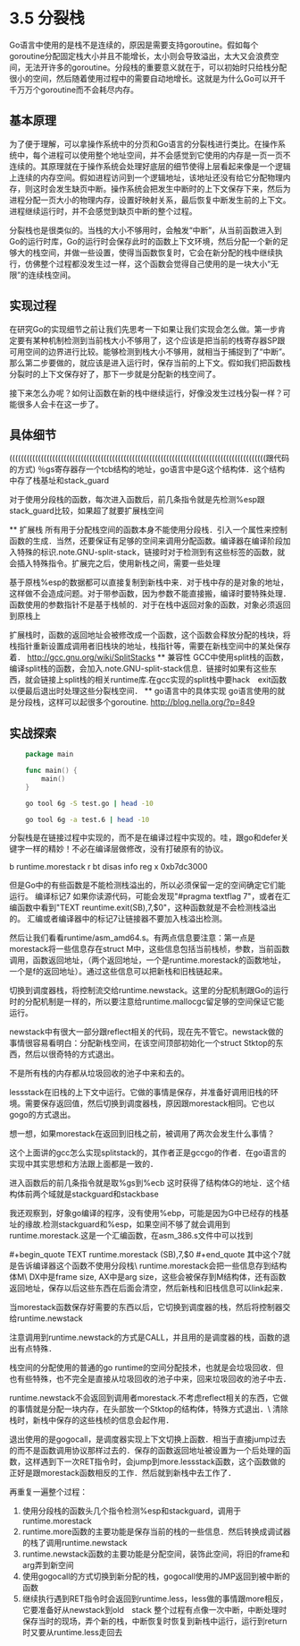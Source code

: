 # 3.5 分裂栈

Go语言中使用的是栈不是连续的，原因是需要支持goroutine。假如每个goroutine分配固定栈大小并且不能增长，太小则会导致溢出，太大又会浪费空间，无法开许多的goroutine。分段栈的重要意义就在于，可以初始时只给栈分配很小的空间，然后随着使用过程中的需要自动地增长。这就是为什么Go可以开千千万万个goroutine而不会耗尽内存。

## 基本原理
为了便于理解，可以拿操作系统中的分页和Go语言的分裂栈进行类比。在操作系统中，每个进程可以使用整个地址空间，并不会感觉到它使用的内存是一页一页不连续的。其原理就在于操作系统会处理好底层的细节使得上层看起来像是一个逻辑上连续的内存空间。假如进程访问到一个逻辑地址，该地址还没有给它分配物理内存，则这时会发生缺页中断。操作系统会把发生中断时的上下文保存下来，然后为进程分配一页大小的物理内存，设置好映射关系，最后恢复中断发生前的上下文。进程继续运行时，并不会感觉到缺页中断的整个过程。

分裂栈也是很类似的。当栈的大小不够用时，会触发“中断”，从当前函数进入到Go的运行时库，Go的运行时会保存此时的函数上下文环境，然后分配一个新的足够大的栈空间，并做一些设置，使得当函数恢复时，它会在新分配的栈中继续执行，仿佛整个过程都没发生过一样，这个函数会觉得自己使用的是一块大小“无限”的连续栈空间。

## 实现过程
在研究Go的实现细节之前让我们先思考一下如果让我们实现会怎么做。第一步肯定要有某种机制检测到当前栈大小不够用了，这个应该是把当前的栈寄存器SP跟可用空间的边界进行比较。能够检测到栈大小不够用，就相当于捕捉到了“中断”。那么第二步要做的，就应该是进入运行时，保存当前的上下文。假如我们把函数栈分裂时的上下文保存好了，那下一步就是分配新的栈空间了。

接下来怎么办呢？如何让函数在新的栈中继续运行，好像没发生过栈分裂一样？可能很多人会卡在这一步了。

## 具体细节
((((((((((((((((((((((((((((((((((((((((((((((((((((((((((((((((((((((((((((((((((((((((((跟代码的方式)
   ％gs寄存器存一个tcb结构的地址，go语言中是G这个结构体．这个结构中存了栈基址和stack\_guard

   对于使用分段栈的函数，每次进入函数后，前几条指令就是先检测%esp跟stack\_guard比较，如果超了就要扩展栈空间

** 扩展栈
   所有用于分配栈空间的函数本身不能使用分段栈．引入一个属性来控制函数的生成．当然，还要保证有足够的空间来调用分配函数。编译器在编译阶段加入特殊的标识.note.GNU-split-stack，链接时对于检测到有这些标签的函数，就会插入特殊指令。扩展完之后，使用新栈之间，需要一些处理

   基于原栈%esp的数据都可以直接复制到新栈中来．对于栈中存的是对象的地址，这样做不会造成问题。对于带参函数，因为参数不能直接搬，编译时要特殊处理．函数使用的参数指针不是基于栈帧的．对于在栈中返回对象的函数，对象必须返回到原栈上

   扩展栈时，函数的返回地址会被修改成一个函数，这个函数会释放分配的栈块，将栈指针重新设置成调用者旧栈块的地址，栈指针等，需要在新栈空间中的某处保存着．
 http://gcc.gnu.org/wiki/SplitStacks
** 兼容性
   GCC中使用split栈的函数，编译split栈的函数，会加入.note.GNU-split-stack信息．链接时如果有这些东西，就会链接上split栈的相关runtime库.在gcc实现的split栈中要hack　exit函数以便最后退出时处理这些分裂栈空间．
** go语言中的具体实现
  go语言使用的就是分段栈，这样可以起很多个goroutine.
  http://blog.nella.org/?p=849

## 实战探索

```go  
	package main

	func main() {
		main()
	}
```

```sh
	go tool 6g -S test.go | head -10
```

```sh
	go tool 6g -a test.6 | head -10
```

分裂栈是在链接过程中实现的，而不是在编译过程中实现的。哇，跟go和defer关键字一样的精妙！不必在编译层做修改，没有打破原有的协议。

b runtime.morestack
r
bt
disas
info reg
x 0xb7dc3000

但是Go中的有些函数是不能检测栈溢出的，所以必须保留一定的空间确定它们能运行。
  编译标记7
  如果你读源代码，可能会发现"#pragma textflag 7"，或者在汇编函数中看到"TEXT reuntime.exit(SB),7,$0"，这种函数就是不会检测栈溢出的。
  汇编或者编译器中的标记7让链接器不要加入栈溢出检测。

  然后让我们看看runtime/asm_amd64.s。有两点信息要注意：第一点是morestack将一些信息存在struct M中，这些信息包括当前栈桢，参数，当前函数调用，函数返回地址，（两个返回地址，一个是runtime.morestack的函数地址，一个是f的返回地址）。通过这些信息可以把新栈和旧栈链起来。

  切换到调度器栈，将控制流交给runtime.newstack。这里的分配机制跟Go的运行时的分配机制是一样的，所以要注意给runtime.mallocgc留足够的空间保证它能运行。

  newstack中有很大一部分跟reflect相关的代码，现在先不管它。newstack做的事情很容易看明白：分配新栈空间，在该空间顶部初始化一个struct Stktop的东西，然后以很奇特的方式退出。
  
  不是所有栈的内存都从垃圾回收的池子中来和去的。

  lessstack在旧栈的上下文中运行。它做的事情是保存，并准备好调用旧栈的环境。需要保存返回值，然后切换到调度器栈，原因跟morestack相同。它也以gogo的方式退出。

  想一想，如果morestack在返回到旧栈之前，被调用了两次会发生什么事情？
  
  这个上面讲的gcc怎么实现splitstack的，其作者正是gccgo的作者．在go语言的实现中其实思想和方法跟上面都是一致的．

  进入函数后的前几条指令就是取%gs到%ecb  这时获得了结构体G的地址．这个结构体前两个域就是stackguard和stackbase

  我还观察到，好象go编译的程序，没有使用%ebp，可能是因为G中已经存的栈基址的缘故.检测stackguard和%esp，如果空间不够了就会调用到runtime.morestack.这是一个汇编函数，在asm_386.s文件中可以找到

  #+begin_quote
  TEXT runtime.morestack (SB),7,$0 
  #+end_quote
  其中这个7就是告诉编译器这个函数不使用分段栈\\
  runtime.morestack会把一些信息存到结构体M\\
  DX中是frame size, AX中是arg size，这些会被保存到M结构体，还有函数返回地址，保存以后这些东西在后面会清空，然后新栈和旧栈信息可以link起来．

  当morestack函数保存好需要的东西以后，它切换到调度器的栈，然后将控制器交给runtime.newstack

  注意调用到runtime.newstack的方式是CALL，并且用的是调度器的栈，函数的退出有点特殊．

  栈空间的分配使用的普通的go runtime的空间分配技术，也就是会垃圾回收．但也有些特殊，也不完全是直接从垃圾回收的池子中来，回来垃圾回收的池子中去．

  runtime.newstack不会返回到调用者morestack.不考虑reflect相关的东西，它做的事情就是分配一块内存，在头部放一个Stktop的结构体，特殊方式退出．\\
  清除栈时，新栈中保存的这些栈桢的信息会起作用．

  退出使用的是gogocall，是调度器实现上下文切换上函数．相当于直接jump过去的而不是函数调用协议那样过去的．保存的函数返回地址被设置为一个后处理的函数，这样遇到下一次RET指令时，会jump到more.lessstack函数，这个函数做的正好是跟morestack函数相反的工作．然后就到新栈中去工作了．

  再重复一遍整个过程：
1. 使用分段栈的函数头几个指令检测%esp和stackguard，调用于runtime.morestack
2. runtime.more函数的主要功能是保存当前的栈的一些信息．然后转换成调试器的栈了调用runtime.newstack
3. runtime.newstack函数的主要功能是分配空间，装饰此空间，将旧的frame和arg弄到新空间
4. 使用gogocall的方式切换到新分配的栈，gogocall使用的JMP返回到被中断的函数
5. 继续执行遇到RET指令时会返回到runtime.less，less做的事情跟more相反，它要准备好从newstack到old　stack
  整个过程有点像一次中断，中断处理时保存当时的现场，弄个新的栈，中断恢复时恢复到新栈中运行，运行到return时又要从runtime.less走回去

